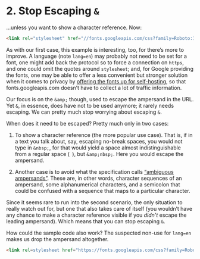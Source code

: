 # 2. Stop Escaping `&`

…unless you want to show a character reference. Now:

```html
<link rel="stylesheet" href="//fonts.googleapis.com/css?family=Roboto:100,300,400,500,700&amp;lang=en">
```

As with our first case, this example is interesting, too, for there’s more to improve. A language (note `lang=en`) may probably not need to be set for a font, one might add back the protocol so to force a connection on `https`, and one could omit the quotes around `stylesheet`; and, for Google providing the fonts, one may be able to offer a less convenient but stronger solution when it comes to privacy by [offering the fonts up for self-hosting](https://google-webfonts-helper.herokuapp.com/fonts), so that fonts.googleapis.com doesn’t have to collect a lot of traffic information.

Our focus is on the `&amp;` though, used to escape the ampersand in the URL. Yet `&`, in essence, does have not to be used anymore; it rarely needs escaping. We can pretty much stop worrying about escaping `&`.

When does it need to be escaped? Pretty much only in two cases:

1. To show a character reference (the more popular use case). That is, if in a text you talk about, say, escaping no-break spaces, you would not type in `&nbsp;`, for that would yield a space almost indistinguishable from a regular space (` `), but `&amp;nbsp;`. Here you would escape the ampersand.

2. Another case is to avoid what the specification calls [“ambiguous ampersands”](https://html.spec.whatwg.org/multipage/syntax.html#syntax-ambiguous-ampersand). These are, in other words, character sequences of an ampersand, some alphanumerical characters, and a semicolon that could be confused with a sequence that maps to a particular character.

Since it seems rare to run into the second scenario, the only situation to really watch out for, but one that also takes care of itself (you wouldn’t have any chance to make a character reference visible if you _didn’t_ escape the leading ampersand). Which means that you can stop escaping `&`.

How could the sample code also work? The suspected non-use for `lang=en` makes us drop the ampersand altogether.

```html
<link rel=stylesheet href="https://fonts.googleapis.com/css?family=Roboto:100,300,400,500,700">
```